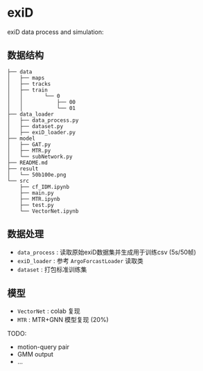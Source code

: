 # exiD
exiD data process and simulation: 

## 数据结构
```
├── data    
│   ├── maps    
│   ├── tracks    
│   ├── train                     
│   │       └── 0    
│   │           ├── 00            
│   │           └── 01               
├── data_loader                  
│   ├── data_process.py                   
│   ├── dataset.py                 
│   ├── exiD_loader.py                    
├── model                  
│   ├── GAT.py              
│   ├── MTR.py                  
│   └── subNetwork.py                     
├── README.md                   
├── result              
│   └── 50b100e.png                
└── src                 
    ├── cf_IDM.ipynb                                      
    ├── main.py      
    ├── MTR.ipynb                
    ├── test.py                    
    └── VectorNet.ipynb                

 ```                     

## 数据处理
- `data_process` :  读取原始exiD数据集并生成用于训练csv (5s/50帧)
- `exiD_loader` :  参考 `ArgoForcastLoader` 读取类
- `dataset` :  打包标准训练集

                                             
 ## 模型
- `VectorNet` : colab 复现 
- `MTR` : MTR+GNN 模型复现 (20%)
                                  
                            
TODO:
- motion-query pair
- GMM output
- ...


